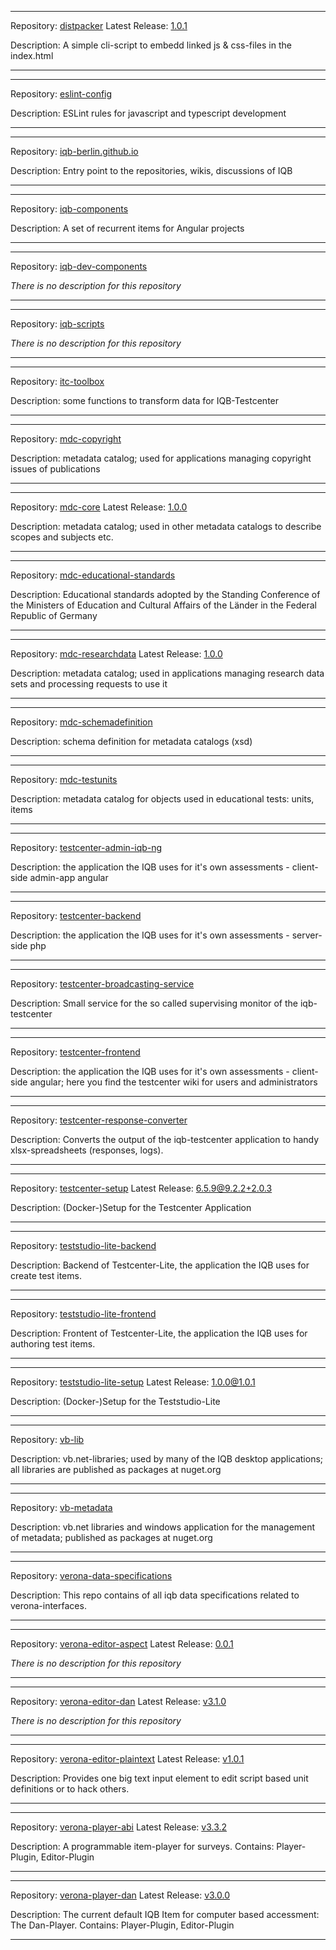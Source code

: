 


  
********  
Repository: [distpacker](https://github.com/iqb-berlin/distpacker) Latest Release: [1.0.1](https://github.com/iqb-berlin/distpacker/releases/tag/1.0.1)
  
Description: A simple cli-script to embedd linked js & css-files in the index.html  
********  
********  
Repository: [eslint-config](https://github.com/iqb-berlin/eslint-config)
  
Description: ESLint rules for javascript and typescript development  
********  
********  
Repository: [iqb-berlin.github.io](https://github.com/iqb-berlin/iqb-berlin.github.io)
  
Description: Entry point to the repositories, wikis, discussions of IQB  
********  
********  
Repository: [iqb-components](https://github.com/iqb-berlin/iqb-components)
  
Description: A set of recurrent items for Angular projects  
********  
********  
Repository: [iqb-dev-components](https://github.com/iqb-berlin/iqb-dev-components)
  
*There is no description for this repository*  
********  
********  
Repository: [iqb-scripts](https://github.com/iqb-berlin/iqb-scripts)
  
*There is no description for this repository*  
********  
********  
Repository: [itc-toolbox](https://github.com/iqb-berlin/itc-toolbox)
  
Description: some functions to transform data for IQB-Testcenter  
********  
********  
Repository: [mdc-copyright](https://github.com/iqb-berlin/mdc-copyright)
  
Description: metadata catalog; used for applications managing copyright issues of publications  
********  
********  
Repository: [mdc-core](https://github.com/iqb-berlin/mdc-core) Latest Release: [1.0.0](https://github.com/iqb-berlin/mdc-core/releases/tag/1.0.0)
  
Description: metadata catalog; used in other metadata catalogs to describe scopes and subjects etc.  
********  
********  
Repository: [mdc-educational-standards](https://github.com/iqb-berlin/mdc-educational-standards)
  
Description: Educational standards adopted by the Standing Conference of the Ministers of Education and Cultural Affairs of the Länder in the Federal Republic of Germany  
********  
********  
Repository: [mdc-researchdata](https://github.com/iqb-berlin/mdc-researchdata) Latest Release: [1.0.0](https://github.com/iqb-berlin/mdc-researchdata/releases/tag/1.0.0)
  
Description: metadata catalog; used in applications managing research data sets and processing requests to use it  
********  
********  
Repository: [mdc-schemadefinition](https://github.com/iqb-berlin/mdc-schemadefinition)
  
Description: schema definition for metadata catalogs (xsd)  
********  
********  
Repository: [mdc-testunits](https://github.com/iqb-berlin/mdc-testunits)
  
Description: metadata catalog for objects used in educational tests: units, items  
********  
********  
Repository: [testcenter-admin-iqb-ng](https://github.com/iqb-berlin/testcenter-admin-iqb-ng)
  
Description: the application the IQB uses for it's own assessments - client-side admin-app angular  
********  
********  
Repository: [testcenter-backend](https://github.com/iqb-berlin/testcenter-backend)
  
Description: the application the IQB uses for it's own assessments - server-side php  
********  
********  
Repository: [testcenter-broadcasting-service](https://github.com/iqb-berlin/testcenter-broadcasting-service)
  
Description: Small service for the so called supervising monitor of the iqb-testcenter  
********  
********  
Repository: [testcenter-frontend](https://github.com/iqb-berlin/testcenter-frontend)
  
Description: the application the IQB uses for it's own assessments - client-side angular; here you find the testcenter wiki for users and administrators  
********  
********  
Repository: [testcenter-response-converter](https://github.com/iqb-berlin/testcenter-response-converter)
  
Description: Converts the output of the iqb-testcenter application to handy xlsx-spreadsheets (responses, logs).  
********  
********  
Repository: [testcenter-setup](https://github.com/iqb-berlin/testcenter-setup) Latest Release: [6.5.9@9.2.2+2.0.3](https://github.com/iqb-berlin/testcenter-setup/releases/tag/6.5.9%409.2.2%2B2.0.3)
  
Description: (Docker-)Setup for the Testcenter Application  
********  
********  
Repository: [teststudio-lite-backend](https://github.com/iqb-berlin/teststudio-lite-backend)
  
Description: Backend of Testcenter-Lite, the application the IQB uses for create test items.  
********  
********  
Repository: [teststudio-lite-frontend](https://github.com/iqb-berlin/teststudio-lite-frontend)
  
Description: Frontent of Testcenter-Lite, the application the IQB uses for authoring test items.  
********  
********  
Repository: [teststudio-lite-setup](https://github.com/iqb-berlin/teststudio-lite-setup) Latest Release: [1.0.0@1.0.1](https://github.com/iqb-berlin/teststudio-lite-setup/releases/tag/1.0.0%401.0.1)
  
Description: (Docker-)Setup for the Teststudio-Lite  
********  
********  
Repository: [vb-lib](https://github.com/iqb-berlin/vb-lib)
  
Description: vb.net-libraries; used by many of the IQB desktop applications; all libraries are published as packages at nuget.org  
********  
********  
Repository: [vb-metadata](https://github.com/iqb-berlin/vb-metadata)
  
Description: vb.net libraries and windows application for the management of metadata; published as packages at nuget.org  
********  
********  
Repository: [verona-data-specifications](https://github.com/iqb-berlin/verona-data-specifications)
  
Description: This repo contains of all iqb data specifications related to verona-interfaces.  
********  
********  
Repository: [verona-editor-aspect](https://github.com/iqb-berlin/verona-editor-aspect) Latest Release: [0.0.1](https://github.com/iqb-berlin/verona-editor-aspect/releases/tag/0.0.1)
  
*There is no description for this repository*  
********  
********  
Repository: [verona-editor-dan](https://github.com/iqb-berlin/verona-editor-dan) Latest Release: [v3.1.0](https://github.com/iqb-berlin/verona-editor-dan/releases/tag/v3.1.0)
  
*There is no description for this repository*  
********  
********  
Repository: [verona-editor-plaintext](https://github.com/iqb-berlin/verona-editor-plaintext) Latest Release: [v1.0.1](https://github.com/iqb-berlin/verona-editor-plaintext/releases/tag/v1.0.1)
  
Description: Provides one big text input element to edit script based unit definitions or to hack others.  
********  
********  
Repository: [verona-player-abi](https://github.com/iqb-berlin/verona-player-abi) Latest Release: [v3.3.2](https://github.com/iqb-berlin/verona-player-abi/releases/tag/v3.3.2)
  
Description: A programmable item-player for surveys. Contains: Player-Plugin, Editor-Plugin   
********  
********  
Repository: [verona-player-dan](https://github.com/iqb-berlin/verona-player-dan) Latest Release: [v3.0.0](https://github.com/iqb-berlin/verona-player-dan/releases/tag/v3.0.0)
  
Description: The current default IQB Item for computer based accessment: The Dan-Player. Contains: Player-Plugin, Editor-Plugin  
********